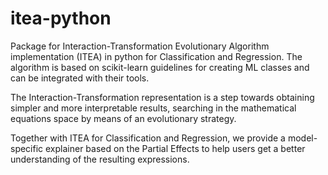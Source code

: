 # itea-python

Package for Interaction-Transformation Evolutionary Algorithm implementation (ITEA) in python for Classification and Regression. The algorithm is based on scikit-learn guidelines for creating ML classes and can be integrated with their tools.

The Interaction-Transformation representation is a step towards obtaining simpler and more interpretable results, searching in the mathematical equations space by means of an evolutionary strategy.

Together with ITEA for Classification and Regression, we provide a model-specific explainer based on the Partial Effects to help users get a better understanding of the resulting expressions.
